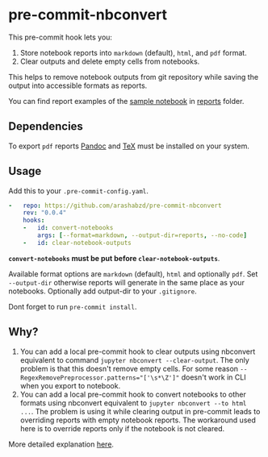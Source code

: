 # pre-commit-nbconvert

This pre-commit hook lets you:

1. Store notebook reports into `markdown` (default), `html`, and `pdf` format.
2. Clear outputs and delete empty cells from notebooks.

This helps to remove notebook outputs from git repository while saving the output into accessible formats as reports.

You can find report examples of the [sample notebook](tests/notebook.ipynb) in [reports](reports/) folder.

## Dependencies

To export `pdf` reports [Pandoc](https://pandoc.org/installing.html) and [TeX](https://nbconvert.readthedocs.io/en/latest/install.html#installing-tex) must be installed on your system.

## Usage

Add this to your `.pre-commit-config.yaml`.

```yaml
-   repo: https://github.com/arashabzd/pre-commit-nbconvert
    rev: "0.0.4"
    hooks:
    -   id: convert-notebooks
        args: [--format=markdown, --output-dir=reports, --no-code]
    -   id: clear-notebook-outputs
```

__`convert-notebooks` must be put before `clear-notebook-outputs`__.

Available format options are `markdown` (default), `html` and optionally `pdf`. Set `--output-dir` otherwise reports will generate in the same place as your notebooks. Optionally add output-dir to your `.gitignore`.

Dont forget to run `pre-commit install`.

## Why?

1. You can add a local pre-commit hook to clear outputs using nbconvert equivalent to command `jupyter nbconvert --clear-output`. The only problem is that this doesn't remove empty cells. For some reason `--RegexRemovePreprocessor.patterns="['\s*\Z']"` doesn't work in CLI when you export to notebook.
2. You can add a local pre-commit hook to convert notebooks to other formats using nbconvert equivalent to `jupyter nbconvert --to html ...`. The problem is using it while clearing output in pre-commit leads to overriding reports with empty notebook reports. The workaround used here is to override reports only if the notebook is not cleared.

More detailed explanation [here](https://arashabzd.github.io/posts/nbconvert-pre-commit/).
